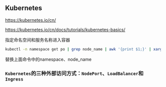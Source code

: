 ## Kubernetes

https://kubernetes.io/cn/

https://kubernetes.io/cn/docs/tutorials/kubernetes-basics/


指定命名空间和服务名称进入容器
```bash
kubectl -n namespace get po | grep node_name | awk '{print $1;}' | xargs -o -t -I{} kubectl -n namespace exec -it {} bash
```
替换上面命令中的namespace、node_name

### `Kubernetes`的三种外部访问方式：`NodePort`、`LoadBalancer`和`Ingress`

